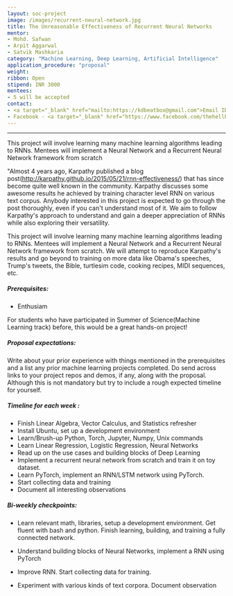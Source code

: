 ```yaml
---
layout: soc-project
image: /images/recurrent-neural-network.jpg
title: The Unreasonable Effectiveness of Recurrent Neural Networks
mentor: 
- Mohd. Safwan
- Arpit Aggarwal
- Satvik Mashkaria
category: "Machine Learning, Deep Learning, Artificial Intelligence"
application_procedure: "proposal"
weight: 
ribbon: Open
stipend: INR 3000
mentees:
- 5 will be accepted
contact: 
- <a target="_blank" href="mailto:https://kdbeatbox@gmail.com">Email ID</a> - kdbeatbox@gmail.com
- Facebook - <a target="_blank" href="https://www.facebook.com/thehellblazer57"> Mohd Safwan </a>
---
```


---
This project will involve learning many machine learning algorithms leading to RNNs. Mentees will implement a Neural Network and a Recurrent Neural Network framework from scratch

<!--break-->

 "Almost 4 years ago, Karpathy published a blog post(http://karpathy.github.io/2015/05/21/rnn-effectiveness/) that has since become quite well known in the community.
 Karpathy discusses some awesome results he achieved by training character level RNN on various text corpus. Anybody interested in this project is expected to go through the post thoroughly, even if you can't understand most of it. We aim to follow Karpathy's approach to understand and gain a deeper appreciation of RNNs while also exploring their versatility.

 <!--break-->
  
This project will involve learning many machine learning algorithms leading to RNNs. Mentees will implement a Neural Network and a Recurrent Neural Network framework from scratch. We will attempt to reproduce Karpathy's results and go beyond to training on more data like Obama's speeches, Trump's tweets, the Bible, turtlesim code, cooking recipes, MIDI sequences, etc.

<!--break-->

##### Prerequisites:

-  Enthusiam

<!--break-->

For students who have participated in Summer of Science(Machine Learning track) before, this would be a great hands-on project! 

<!--break-->

##### Proposal expectations:
Write about your prior experience with things mentioned in the prerequisites and a list any prior machine learning projects completed. Do send across links to your project repos and demos, if any, along with the proposal. Although this is not mandatory but try to include a rough expected timeline for yourself.

<!--break-->

##### Timeline for each week :
- Finish Linear Algebra, Vector Calculus, and Statistics refresher
- Install Ubuntu, set up a development environment
- Learn/Brush-up Python, Torch, Jupyter, Numpy, Unix commands
- Learn Linear Regression, Logistic Regression, Neural Networks
- Read up on the use cases and building blocks of Deep Learning
- Implement a recurrent neural network from scratch and train it on toy dataset.
- Learn PyTorch, implement an RNN/LSTM network using PyTorch.
- Start collecting data and training
- Document all interesting observations

<!--break-->

##### Bi-weekly checkpoints:
- Learn relevant math, libraries, setup a development environment. Get fluent with bash and python. Finish learning, building, and training a fully connected network.

- Understand building blocks of Neural Networks, implement a RNN using PyTorch

- Improve RNN. Start collecting data for training.

- Experiment with various kinds of text corpora. Document observation